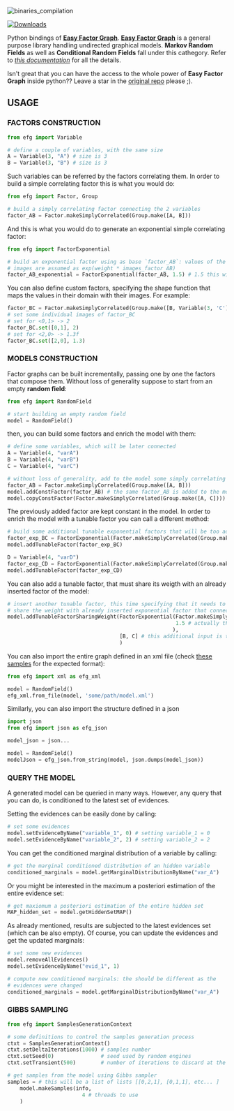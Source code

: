 ![binaries_compilation](https://github.com/andreacasalino/Easy-Factor-Graph-py/actions/workflows/runTests.yml/badge.svg)

[![Downloads](https://static.pepy.tech/badge/efg)](https://pepy.tech/project/efg)

Python bindings of [**Easy Factor Graph**](https://github.com/andreacasalino/Easy-Factor-Graph).
[**Easy Factor Graph**](https://github.com/andreacasalino/Easy-Factor-Graph) is a general purpose library handling undirected graphical models.
**Markov Random Fields** as well as **Conditional Random Fields** fall under this cathegory.
Refer to [*this documentation*](https://github.com/andreacasalino/Easy-Factor-Graph/blob/master/doc/EFG.pdf) for all the details.

Isn't great that you can have the access to the whole power of **Easy Factor Graph** inside python?? Leave a star in the [original repo](https://github.com/andreacasalino/Easy-Factor-Graph) please ;).


## USAGE

### FACTORS CONSTRUCTION

```python 
from efg import Variable

# define a couple of variables, with the same size
A = Variable(3, "A") # size is 3
B = Variable(3, "B") # size is 3
```

Such variables can be referred by the factors correlating them. In order to build a simple correlating factor this is what you would do:
```python 
from efg import Factor, Group

# build a simply correlating factor connecting the 2 variables
factor_AB = Factor.makeSimplyCorrelated(Group.make([A, B]))
```

And this is what you would do to generate an exponential simple correlating factor:
```python 
from efg import FactorExponential

# build an exponential factor using as base `factor_AB`: values of the
# images are assumed as exp(weight * images_factor_AB)
factor_AB_exponential = FactorExponential(factor_AB, 1.5) # 1.5 this will be the value assumed for the weight
```

You can also define custom factors, specifying the shape function that maps the values in their domain with their images. For example:
```python 
factor_BC = Factor.makeSimplyCorrelated(Group.make([B, Variable(3, 'C')]))
# set some individual images of factor_BC
# set for <0,1> -> 2
factor_BC.set([0,1], 2)
# set for <2,0> -> 1.3f
factor_BC.set([2,0], 1.3)
```

### MODELS CONSTRUCTION

Factor graphs can be built incrementally, passing one by one the factors that compose them. Without loss of generality suppose to start from an empty **random field**:
```python
from efg import RandomField

# start building an empty random field
model = RandomField()
```

then, you can build some factors and enrich the model with them:
```python
# define some variables, which will be later connected
A = Variable(4, "varA")
B = Variable(4, "varB")
C = Variable(4, "varC")

# without loss of generality, add to the model some simply correlating factors
factor_AB = Factor.makeSimplyCorrelated(Group.make([A, B]))
model.addConstFactor(factor_AB) # the same factor_AB is added to the model
model.copyConstFactor(Factor.makeSimplyCorrelated(Group.make([A, C]))) # a deep-copy of the factor is added into the model
```

The previously added factor are kept constant in the model. In order to enrich the model with a tunable factor you can call a different method:
```python
# build some additional tunable exponential factors that will be too added
factor_exp_BC = FactorExponential(Factor.makeSimplyCorrelated(Group.make([B, C])), 1.0)
model.addTunableFactor(factor_exp_BC)

D = Variable(4, "varD")
factor_exp_CD = FactorExponential(Factor.makeSimplyCorrelated(Group.make([C, D])), 1.5)
model.addTunableFactor(factor_exp_CD)
```

You can also add a tunable factor, that must share its weigth with an already inserted factor of the model:
```python
# insert another tunable factor, this time specifying that it needs to
# share the weight with already inserted exponential factor that connects B and C
model.addTunableFactorSharingWeight(FactorExponential(Factor.makeSimplyCorrelated(Group.make([C, D])), 
                                                      1.5 # actually this value is irrelevant, as the weight of factor_exp_BC will be assumed from now on
                                                     ),
                                    [B, C] # this additional input is to specify that this exponential factor needs to share the weight with the one connecting B and C
                                    )
```

You can also import the entire graph defined in an xml file (check [these samples](https://github.com/andreacasalino/Easy-Factor-Graph/tree/master/samples) for the expected format):
```python
from efg import xml as efg_xml

model = RandomField()
efg_xml.from_file(model, 'some/path/model.xml')
```

Similarly, you can also import the structure defined in a json
```python
import json
from efg import json as efg_json

model_json = json...

model = RandomField()
modelJson = efg_json.from_string(model, json.dumps(model_json))
```

### QUERY THE MODEL

A generated model can be queried in many ways. However, any query that you can do, is conditioned to the latest set of evidences.

Setting the evidences can be easily done by calling:
```python
# set some evidences
model.setEvidenceByName("variable_1", 0) # setting variable_1 = 0
model.setEvidenceByName("variable_2", 2) # setting variable_2 = 2
```

You can get the conditioned marginal distribution of a variable by calling:
```python
# get the marginal conditioned distribution of an hidden variable
conditioned_marginals = model.getMarginalDistributionByName("var_A")
```

Or you might be interested in the maximum a posteriori estimation of the entire evidence set:
```python
# get maxiomum a posteriori estimation of the entire hidden set
MAP_hidden_set = model.getHiddenSetMAP()
```

As already mentioned, results are subjected to the latest evidences set (which can be also empty). Of course, you can update the evidences and get the updated marginals:
```python
# set some new evidences
model.removeAllEvidences()
model.setEvidenceByName("evid_1", 1)

# compute new conditioned marginals: the should be different as the
# evidences were changed
conditioned_marginals = model.getMarginalDistributionByName("var_A")
```

### GIBBS SAMPLING

```python
from efg import SamplesGenerationContext

# some definitions to control the samples generation process
ctxt = SamplesGenerationContext()
ctxt.setDeltaIterations(1000) # samples number
ctxt.setSeed(0)               # seed used by random engines
ctxt.setTransient(500)        # number of iterations to discard at the beginning (burn out)

# get samples from the model using Gibbs sampler
samples = # this will be a list of lists [[0,2,1], [0,1,1], etc... ]
    model.makeSamples(info,
                        4 # threads to use
    )
```
